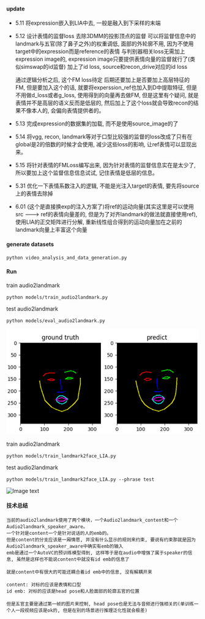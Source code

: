 #### update

- 5.11 将expression嵌入到LIA中去, 一般是融入到下采样的末端
- 5.12 设计表情的监督loss
    去除3DMM的投影顶点的监督
    可以将监督信息中的landmark与五官(除了鼻子之外)的权重调低, 面部的外轮廓不用, 因为不使用target中的expression而是reference的表情
    与判别器相关loss无需加上expression image的, expression image只要提供表情向量的监督就行了(类似simswap的id监督)
    加上了id loss, source和recon_drive对应的id loss
    
    通过逻辑分析之后, 这个FM loss待定
    后期还要加上是否要加上高层特征的FM, 但是要加入这个的话, 就要将experssion_ref也加入到D中提取特征, 但是不用做d_loss或者g_loss, 使用得到的向量再去做FM, 
    但是这里有个疑问, 就是表情并不是高层的语义反而是低层的, 然后加上了这个loss就会导致recon的结果不像本人的, 会偏向表情提供者的。
- 5.13 完成expression的数据集的加载, 而不是使用source_image的了

- 5.14 将vgg, recon, landmark等对于口型比较强的监督的loss改成了只有在global是2的倍数的时候才会使用, 减少这些loss的影响, 让ref表情可以显现出来。
- 5.15 将针对表情的FMLoss编写出来, 因为针对表情的监督信息实在是太少了, 所以要加上这个监督信息信息试试, 记住表情是低层的信息。


- 5.31 优化一下表情系数注入的逻辑, 不能是光注入target的表情, 要先将source上的表情去除掉

- 6.01 (这个是直接换exp的注入方案了)将ref的运动向量(其实这里是可以使用src ---> ref的表情向量差的, 但是为了对齐landmark的做法就直接使用ref), 使用LIA的正交矩阵进行分解, 重新线性组合得到的运动向量加在之前的landmark向量上丰富这个向量


#### generate datasets
```
python video_analysis_and_data_generation.py
```

#### Run
train audio2landmark
```
python models/train_audio2landmark.py
```

test audio2landmark
```
python models/eval_audio2landmark.py
```
![Image text](examples/audio2landmark_test1.png)


train audio2landmark
```
python models/train_landmark2face_LIA.py
```

test audio2landmark
```
python models/train_landmark2face_LIA.py --phrase test
```
![Image text](examples/landmark2face.gif)


#### 技术总结
```
当前的audio2landmark使用了两个模块，一个Audio2landmark_content和一个Audio2landmark_speaker_aware。
一个针对是content一个是针对说话的人的emb的。
但是content的分支应该是一厢情愿, 并没有什么显示的规则来约束, 要说有约束那就是因为Audio2landmark_speaker_aware中确实有emb的输入
emb是通过一个AutoVC的预训练模型得到, 这样等于是在audio中增强了属于speaker的信息, 虽然是这样也不能说content中就没有id emb的信息了

就是content中有很大的可能还耦合着id emb中的信息, 没有解耦开来

content: 对标的应该是表情和口型
id emb: 对标的应该是head pose和人脸面部的轮廓五官的位置

但是五官主要是通过第一帧的图片来控制, head pose也是无法与音频进行强相关的(单训练一个人一段视频应该是ok的, 但是在别的场景进行推理泛化性就会极差)
```















